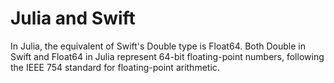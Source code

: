 # Julia and Swift

In Julia, the equivalent of Swift's Double type is Float64. 
Both Double in Swift and Float64 in Julia represent 
64-bit floating-point numbers, following the IEEE 754 standard 
for floating-point arithmetic.
